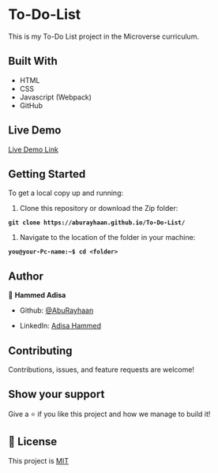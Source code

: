 # To-Do-List

This is my To-Do List project in the Microverse curriculum.

## Built With

- HTML
- CSS
- Javascript (Webpack)
- GitHub

## Live Demo

[Live Demo Link](https://aburayhaan.github.io/To-Do-List)

## Getting Started

To get a local copy up and running:

1. Clone this repository or download the Zip folder:

**``git clone https://aburayhaan.github.io/To-Do-List/``**

1. Navigate to the location of the folder in your machine:

**``you@your-Pc-name:~$ cd <folder>``**

## Author

👤 **Hammed Adisa**

- Github: [@AbuRayhaan](https://github.com/AbuRayhaan)

- LinkedIn: [Adisa Hammed](https://www.linkedin.com/in/hammed-adisa-mct-ccsp-ctp-b4378372/)

## Contributing

Contributions, issues, and feature requests are welcome!

## Show your support

Give a ⭐ if you like this project and how we manage to build it!

## 📝 License

This project is [MIT](https://github.com/AbuRayhaan/To-Do-List/blob/main/LICENSE)
